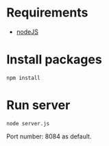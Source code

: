 # Requirements
* [nodeJS](https://nodejs.org/en/download/)

# Install packages
```
npm install
```

# Run server
```
node server.js
```

Port number: 8084 as default.

